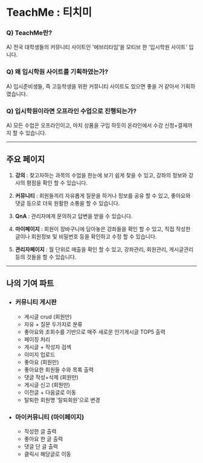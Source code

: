 # TeachMe : 티치미

### Q) TeachMe란?

A) 전국 대학생들의 커뮤니티 사이트인 '에브리타임'을 모티브 한 '입시학원 사이트' 입니다.

### Q) 왜 입시학원 사이트를 기획하였는가?

A) 입시준비생들, 즉 고등학생을 위한 커뮤니티 사이트도 있으면 좋을 거 같아서 기획하였습니다.

### Q) 입시학원이라면 오프라인 수업으로 진행되는가?

A) 모든 수업은 오프라인이고, 마치 상품을 구입 하듯이 온라인에서 수강 신청+결제까지 할 수 있습니다.

---

## 주요 페이지

1. **강의** : 찾고자하는 과목의 수업을 한눈에 보기 쉽게 찾을 수 있고, 강좌의 정보와 강사의 평점을 확인 할 수 있습니다.

2. **커뮤니티** : 회원들끼리 자유롭게 질문을 하거나 정보를 공유 할 수 있고, 좋아요와 댓글 등으로 더욱 원활한 소통을 할 수 있습니다.

3. **QnA** : 관리자에게 문의하고 답변을 받을 수 있습니다.

4. **마이페이지** : 회원이 장바구니에 담아놓은 강좌들을 확인 할 수 있고, 직접 작성한 글이나 회원정보 및 비밀번호 등을 확인하고 수정 할 수 있습니다.

5. **관리자페이지** : 월 단위로 매출을 확인 할 수 있고, 강좌관리, 회원관리, 게시글관리 등의 것들을 할 수 있습니다.

---

## 나의 기여 파트

* ### 커뮤니티 게시판
  * 게시글 crud (회원만)
  * 자유 + 질문 두가지로 분류
  * 좋아요와 조회수를 기반으로 매주 새로운 인기게시글 TOP5 출력
  * 페이징 처리
  * 게시글 + 작성자 검색
  * 이미지 업로드
  * 좋아요 (회원만)
  * 좋아요한 회원들 수와 목록 출력
  * 댓글 작성+삭제 (회원만)
  * 게시글 신고 (회원만)
  * 이전글 + 다음글로 이동
  * 탈퇴한 회원명 '탈퇴회원'으로 변경
* ### 마이커뮤니티 (마이페이지)
  * 작성한 글 출력
  * 좋아요 한 글 출력
  * 댓글 단 글 출력
  * 클릭시 해당글로 이동
  
  
